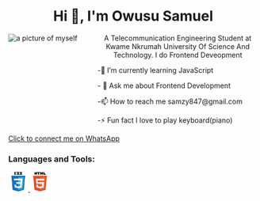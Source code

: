 <h1 align="center">Hi 👋, I'm Owusu Samuel</h1>

<p><img align="left" src="samzygit.jpg" alt="a picture of myself" width="180px" height="190px"></p>

<p align="center">A Telecommunication Engineering Student at Kwame Nkrumah University Of Science And Technology. I do Frontend Deveopment</p>

<p> -🌱 I’m currently learning JavaScript</p>

<p>- 💬 Ask me about Frontend Development</p>

<p> -📫 How to reach me samzy847@gmail.com</p>

<p> -⚡ Fun fact I love to play keyboard(piano)</p>

<a href="https://chatwith.io/s/sa-3" align="left"> Click to connect me on WhatsApp
</a>



<h3 align="left">Languages and Tools:</h3>
<p align="left"> <a href="https://www.w3schools.com/css/" target="_blank" rel="noreferrer"> <img src="https://raw.githubusercontent.com/devicons/devicon/master/icons/css3/css3-original-wordmark.svg" alt="css3" width="40" height="40"/> </a> <a href="https://www.w3.org/html/" target="_blank" rel="noreferrer"> <img src="https://raw.githubusercontent.com/devicons/devicon/master/icons/html5/html5-original-wordmark.svg" alt="html5" width="40" height="40"/> </a> </p>



